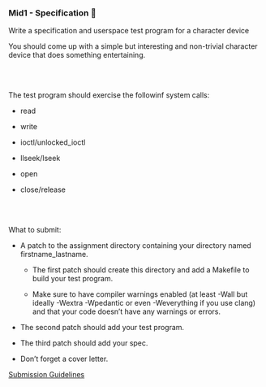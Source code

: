 ### Mid1 - Specification 📐

Write a specification and userspace test program for a character device

You should come up with a simple but interesting and non-trivial character device that does something entertaining.

<br></br>

The test program should exercise the followinf system calls:

- read

- write

- ioctl/unlocked_ioctl

- llseek/lseek

- open

- close/release

<br></br>

What to submit:

- A patch to the assignment directory containing your directory named firstname_lastname.

  - The first patch should create this directory and add a Makefile to build your test program.

  - Make sure to have compiler warnings enabled (at least -Wall but ideally -Wextra -Wpedantic or even -Weverything if you use clang) and that your code doesn’t have any warnings or errors.

- The second patch should add your test program.

- The third patch should add your spec.

- Don’t forget a cover letter.

[Submission Guidelines](submission_guidelines.html)
